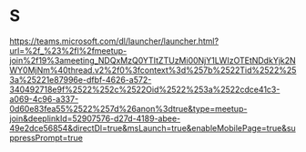 # S
https://teams.microsoft.com/dl/launcher/launcher.html?url=%2f_%23%2fl%2fmeetup-join%2f19%3ameeting_NDQxMzQ0YTItZTUzMi00NjY1LWIzOTEtNDdkYjk2NWY0MjNm%40thread.v2%2f0%3fcontext%3d%257b%2522Tid%2522%253a%25221e87996e-dfbf-4626-a572-340492718e9f%2522%252c%2522Oid%2522%253a%2522cdce41c3-a069-4c96-a337-0d60e83fea55%2522%257d%26anon%3dtrue&type=meetup-join&deeplinkId=52907576-d27d-4189-abee-49e2dce56854&directDl=true&msLaunch=true&enableMobilePage=true&suppressPrompt=true
